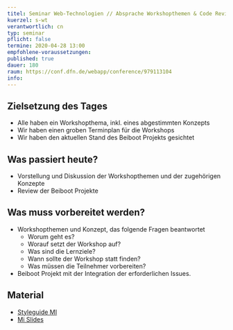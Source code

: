 ```yaml
---
titel: Seminar Web-Technologien // Absprache Workshopthemen & Code Review Beiboot Projekt
kuerzel: s-wt
verantwortlich: cn
typ: seminar
pflicht: false
termine: 2020-04-28 13:00
empfohlene-voraussetzungen: 
published: true
dauer: 180
raum: https://conf.dfn.de/webapp/conference/979113104
info: 
---
```


## Zielsetzung des Tages
- Alle haben ein Workshopthema, inkl. eines abgestimmten Konzepts
- Wir haben einen groben Terminplan für die Workshops
- Wir haben den aktuellen Stand des Beiboot Projekts gesichtet

## Was passiert heute?
- Vorstellung und Diskussion der Workshopthemen und der zugehörigen Konzepte
- Review der Beiboot Projekte

## Was muss vorbereitet werden?
- Workshopthemen und Konzept, das folgende Fragen beantwortet
  - Worum geht es?
  - Worauf setzt der Workshop auf?
  - Was sind die Lernziele?
  - Wann sollte der Workshop statt finden?
  - Was müssen die Teilnehmer vorbereiten?
- Beiboot Projekt mit der Integration der erforderlichen Issues.

## Material
- [Styleguide MI](https://www.medieninformatik.th-koeln.de/tools/styleguide/)
- [Mi Slides](https://github.com/cnoss/mi-slides)
